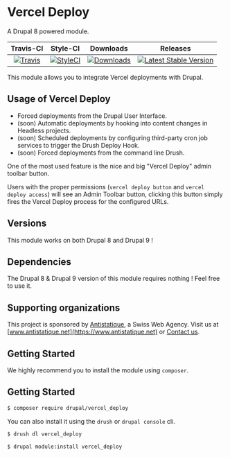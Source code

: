# Vercel Deploy

A Drupal 8 powered module.

|       Travis-CI        |        Style-CI         |        Downloads        |         Releases         |
|:----------------------:|:-----------------------:|:-----------------------:|:------------------------:|
| [![Travis](https://img.shields.io/travis/antistatique/drupal-bamboo-twig.svg?style=flat-square)](https://travis-ci.org/antistatique/drupal-bamboo-twig) | [![StyleCI](https://styleci.io/repos/85471768/shield)](https://styleci.io/repos/85471768) | [![Downloads](https://img.shields.io/badge/downloads-8.x--5.0-green.svg?style=flat-square)](https://ftp.drupal.org/files/projects/bamboo_twig-8.x-5.0.tar.gz) | [![Latest Stable Version](https://img.shields.io/badge/release-v5.0-blue.svg?style=flat-square)](https://www.drupal.org/project/bamboo_twig/releases) |

This module allows you to integrate Vercel deployments with Drupal.

## Usage of Vercel Deploy

  - Forced deployments from the Drupal User Interface.
  - (soon) Automatic deployments by hooking into content changes in Headless projects.
  - (soon) Scheduled deployments by configuring third-party cron job services to trigger the Drush Deploy Hook.
  - (soon) Forced deployments from the command line Drush.

One of the most used feature is the nice and big "Vercel Deploy" admin toolbar button. 

Users with the proper permissions (`vercel deploy button` and `vercel deploy access`) will see an Admin Toolbar button, 
clicking this button simply fires the Vercel Deploy process for the configured URLs.

## Versions

This module works on both Drupal 8 and Drupal 9 !


## Dependencies

The Drupal 8 & Drupal 9 version of this module requires nothing !
Feel free to use it.

## Supporting organizations

This project is sponsored by [Antistatique](https://www.antistatique.net), a Swiss Web Agency.
Visit us at [www.antistatique.net](https://www.antistatique.net) or
[Contact us](mailto:info@antistatique.net).

## Getting Started

We highly recommend you to install the module using `composer`.

<h2>Getting Started</h2>


```bash
$ composer require drupal/vercel_deploy
```

You can also install it using the `drush` or `drupal console` cli.

```bash
$ drush dl vercel_deploy
```

```bash
$ drupal module:install vercel_deploy
 ```
